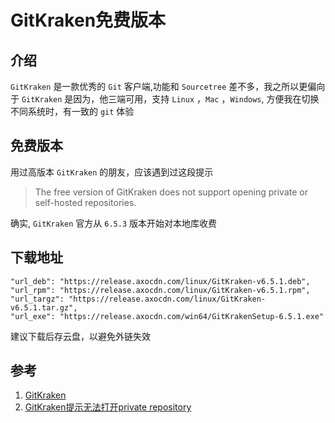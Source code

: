 # GitKraken免费版本

## 介绍
`GitKraken` 是一款优秀的 `Git` 客户端,功能和 `Sourcetree` 差不多，我之所以更偏向于 `GitKraken` 是因为，他三端可用，支持 `Linux` ，`Mac` ，`Windows`, 方便我在切换不同系统时，有一致的 `git` 体验

## 免费版本
用过高版本 `GitKraken` 的朋友，应该遇到过这段提示
> The free version of GitKraken does not support opening private or self-hosted repositories.

确实, `GitKraken` 官方从 `6.5.3` 版本开始对本地库收费

## 下载地址
```shell
"url_deb": "https://release.axocdn.com/linux/GitKraken-v6.5.1.deb",
"url_rpm": "https://release.axocdn.com/linux/GitKraken-v6.5.1.rpm",
"url_targz": "https://release.axocdn.com/linux/GitKraken-v6.5.1.tar.gz",
"url_exe": "https://release.axocdn.com/win64/GitKrakenSetup-6.5.1.exe"
```

建议下载后存云盘，以避免外链失效

## 参考
1. [GitKraken](https://blog.csdn.net/qq_38880380/article/details/114708328 'GitKraken')
1. [GitKraken提示无法打开private repository](https://www.jianshu.com/p/ed2982d3a617 'GitKraken提示无法打开private repository')

